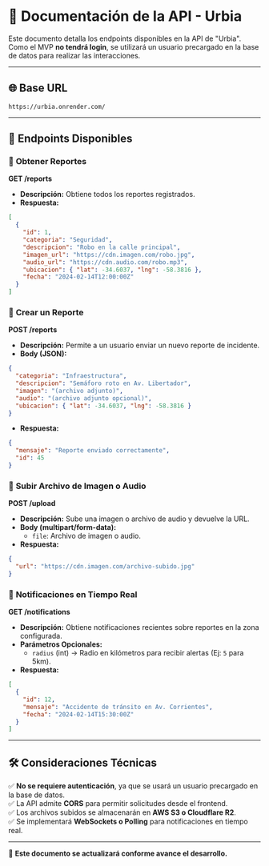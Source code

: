 # 📡 Documentación de la API - Urbia

Este documento detalla los endpoints disponibles en la API de "Urbia". Como el MVP **no tendrá login**, se utilizará un usuario precargado en la base de datos para realizar las interacciones.

---

## 🌐 Base URL
```
https://urbia.onrender.com/
```

---

## 📌 Endpoints Disponibles

### 🔹 **Obtener Reportes**
**GET /reports**
- **Descripción:** Obtiene todos los reportes registrados.
- **Respuesta:**
```json
[
  {
    "id": 1,
    "categoria": "Seguridad",
    "descripcion": "Robo en la calle principal",
    "imagen_url": "https://cdn.imagen.com/robo.jpg",
    "audio_url": "https://cdn.audio.com/robo.mp3",
    "ubicacion": { "lat": -34.6037, "lng": -58.3816 },
    "fecha": "2024-02-14T12:00:00Z"
  }
]
```

### 🔹 **Crear un Reporte**
**POST /reports**
- **Descripción:** Permite a un usuario enviar un nuevo reporte de incidente.
- **Body (JSON):**
```json
{
  "categoria": "Infraestructura",
  "descripcion": "Semáforo roto en Av. Libertador",
  "imagen": "(archivo adjunto)",
  "audio": "(archivo adjunto opcional)",
  "ubicacion": { "lat": -34.6037, "lng": -58.3816 }
}
```
- **Respuesta:**
```json
{
  "mensaje": "Reporte enviado correctamente",
  "id": 45
}
```

### 🔹 **Subir Archivo de Imagen o Audio**
**POST /upload**
- **Descripción:** Sube una imagen o archivo de audio y devuelve la URL.
- **Body (multipart/form-data):**
  - `file`: Archivo de imagen o audio.
- **Respuesta:**
```json
{
  "url": "https://cdn.imagen.com/archivo-subido.jpg"
}
```

### 🔹 **Notificaciones en Tiempo Real**
**GET /notifications**
- **Descripción:** Obtiene notificaciones recientes sobre reportes en la zona configurada.
- **Parámetros Opcionales:**
  - `radius` (int) → Radio en kilómetros para recibir alertas (Ej: `5` para 5km).
- **Respuesta:**
```json
[
  {
    "id": 12,
    "mensaje": "Accidente de tránsito en Av. Corrientes",
    "fecha": "2024-02-14T15:30:00Z"
  }
]
```

---

## 🛠 Consideraciones Técnicas
✅ **No se requiere autenticación**, ya que se usará un usuario precargado en la base de datos.  
✅ La API admite **CORS** para permitir solicitudes desde el frontend.  
✅ Los archivos subidos se almacenarán en **AWS S3 o Cloudflare R2**.  
✅ Se implementará **WebSockets o Polling** para notificaciones en tiempo real.  

---

🚀 **Este documento se actualizará conforme avance el desarrollo.**

